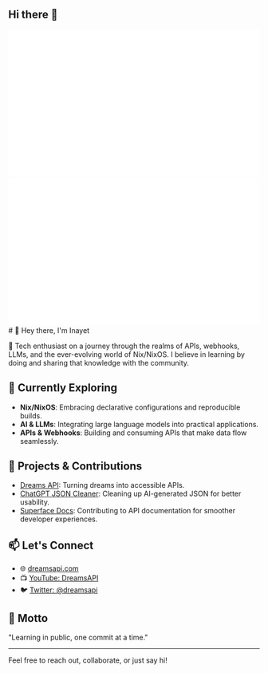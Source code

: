 ## Hi there 👋

<a href="https://github.com/inayet/github-stats">
<img src="https://github.com/inayet/github-stats/blob/master/generated/overview.svg#gh-dark-mode-only" />
<img src="https://github.com/inayet/github-stats/blob/master/generated/languages.svg#gh-dark-mode-only" /></a>
# 👋 Hey there, I'm Inayet

🚀 Tech enthusiast on a journey through the realms of APIs, webhooks, LLMs, and the ever-evolving world of Nix/NixOS. I believe in learning by doing and sharing that knowledge with the community.

## 🌱 Currently Exploring

- **Nix/NixOS**: Embracing declarative configurations and reproducible builds.
- **AI & LLMs**: Integrating large language models into practical applications.
- **APIs & Webhooks**: Building and consuming APIs that make data flow seamlessly.

## 🔧 Projects & Contributions

- [Dreams API](https://dreamsapi.com): Turning dreams into accessible APIs.
- [ChatGPT JSON Cleaner](https://github.com/inayet/chatgpt-json-cleaner): Cleaning up AI-generated JSON for better usability.
- [Superface Docs](https://github.com/inayet/superface-docs): Contributing to API documentation for smoother developer experiences.

## 📫 Let's Connect

- 🌐 [dreamsapi.com](https://dreamsapi.com)
- 📺 [YouTube: DreamsAPI](http://www.youtube.com/@DreamsAPI)
- 🐦 [Twitter: @dreamsapi](https://twitter.com/dreamsapi)

## 💬 Motto

"Learning in public, one commit at a time."

---

Feel free to reach out, collaborate, or just say hi!
